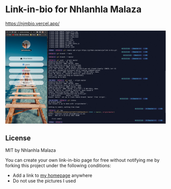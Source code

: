 Link-in-bio for Nhlanhla Malaza
=========================

https://njmbio.vercel.app/

![thumbnail](https://raw.githubusercontent.com/omoinjm/link-in-bio/master/thumb.jpg)

## License

MIT by Nhlanhla Malaza

You can create your own link-in-bio page for free without notifying me by forking this project under the following conditions:

- Add a link to [my homepage](https://njmportfolio.netlify.app/) anywhere
- Do not use the pictures I used
